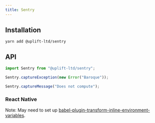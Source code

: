 ```yaml
---
title: Sentry
---
```


## Installation

    yarn add @uplift-ltd/sentry

## API

```ts
import Sentry from "@uplift-ltd/sentry";

Sentry.captureException(new Error("Baroque"));

Sentry.captureMessage("Does not compute");
```

### React Native

Note: May need to set up
[babel-plugin-transform-inline-environment-variables](https://babeljs.io/docs/en/babel-plugin-transform-inline-environment-variables/).
